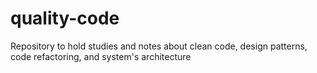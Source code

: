 # quality-code
Repository to hold studies and notes about clean code, design patterns, code refactoring, and system's architecture
